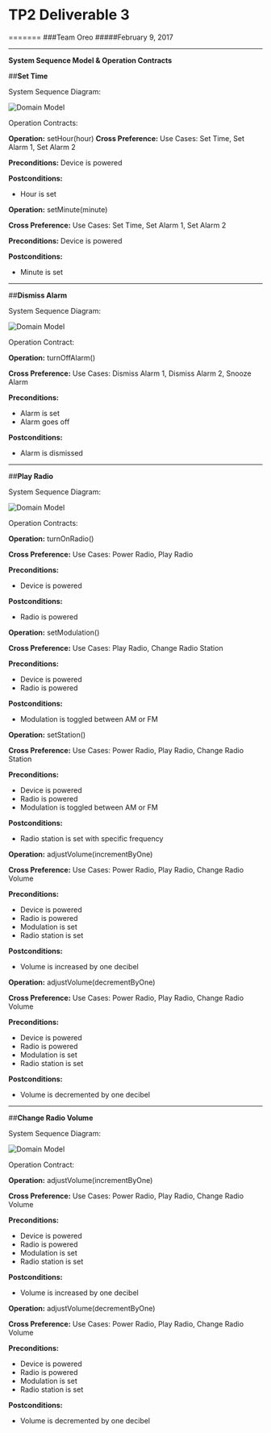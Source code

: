 #  TP2 Deliverable 3
=======
###Team Oreo
#####February 9, 2017

---

**System Sequence Model & Operation Contracts**

##**Set Time**

System Sequence Diagram:

![Domain Model](/Images/SSD_SetTime.jpg)


Operation Contracts:

**Operation:** setHour(hour)
**Cross Preference:** Use Cases: Set Time, Set Alarm 1, Set Alarm 2

**Preconditions:** Device is powered

**Postconditions:**
* Hour is set

**Operation:** setMinute(minute)

**Cross Preference:** Use Cases: Set Time, Set Alarm 1, Set Alarm 2

**Preconditions:** Device is powered

**Postconditions:**
* Minute is set

---

##**Dismiss Alarm**

System Sequence Diagram:

![Domain Model](/Images/SSD_DismissAlarm.jpg)


Operation Contract:

**Operation:** turnOffAlarm()

**Cross Preference:** Use Cases: Dismiss Alarm 1, Dismiss Alarm 2, Snooze Alarm

**Preconditions:**
* Alarm is set
* Alarm goes off

**Postconditions:**
* Alarm is dismissed

---

##**Play Radio**

System Sequence Diagram:

![Domain Model](/Images/SSD_PlayRadio.jpg)


Operation Contracts:

**Operation:** turnOnRadio()

**Cross Preference:** Use Cases: Power Radio, Play Radio

**Preconditions:**
* Device is powered

**Postconditions:**
* Radio is powered




**Operation:** setModulation()

**Cross Preference:** Use Cases: Play Radio, Change Radio Station

**Preconditions:**
* Device is powered
* Radio is powered

**Postconditions:**
* Modulation is toggled between AM or FM




**Operation:** setStation()

**Cross Preference:** Use Cases: Power Radio, Play Radio, Change Radio Station

**Preconditions:**
* Device is powered
* Radio is powered
* Modulation is toggled between AM or FM

**Postconditions:**
* Radio station is set with specific frequency




**Operation:** adjustVolume(incrementByOne)

**Cross Preference:** Use Cases: Power Radio, Play Radio, Change Radio Volume

**Preconditions:**
* Device is powered
* Radio is powered
* Modulation is set
* Radio station is set

**Postconditions:**
* Volume is increased by one decibel




**Operation:** adjustVolume(decrementByOne)

**Cross Preference:** Use Cases: Power Radio, Play Radio, Change Radio Volume

**Preconditions:**
* Device is powered
* Radio is powered
* Modulation is set
* Radio station is set

**Postconditions:**
* Volume is decremented by one decibel


---

##**Change Radio Volume**

System Sequence Diagram:

![Domain Model](/Images/SSD_ChangeRadioVolume.jpg)


Operation Contract:

**Operation:** adjustVolume(incrementByOne)

**Cross Preference:** Use Cases: Power Radio, Play Radio, Change Radio Volume

**Preconditions:**
* Device is powered
* Radio is powered
* Modulation is set
* Radio station is set

**Postconditions:**
* Volume is increased by one decibel




**Operation:** adjustVolume(decrementByOne)

**Cross Preference:** Use Cases: Power Radio, Play Radio, Change Radio Volume

**Preconditions:**
* Device is powered
* Radio is powered
* Modulation is set
* Radio station is set

**Postconditions:**
* Volume is decremented by one decibel
